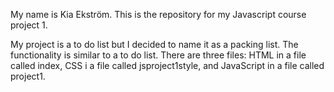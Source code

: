 My name is Kia Ekström. This is the repository for my Javascript course project 1.

My project is a to do list but I decided to name it as a packing list. The functionality is similar to a to do list.
There are three files: HTML in a file called index, CSS i a file called jsproject1style, and JavaScript in a file called project1.